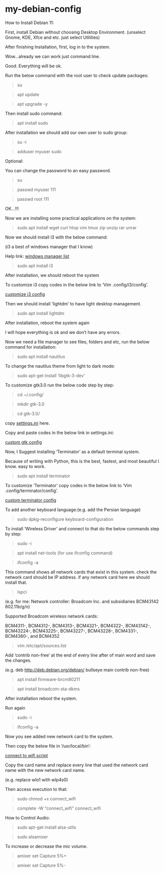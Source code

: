 # my-debian-config
How to Install Debian 11:

First, install Debian without choosing Desktop Environment. (unselect Gnome, KDE, Xfce and etc. just select Utilities)

After finishing Installation, first, log in to the system.

Wow…already we can work just command line.

Good. Everything will be ok.

Run the below command with the root user to check update packages:
> su

> apt update

> apt upgrade -y

 Then install sudo command:
 
> apt install sudo

After installation we should add our own user to sudo group:

> su -l

> adduser myuser sudo

Optional:

You can change the password to an easy password.

> su

> passwd myuser 111

> passwd root 111

OK...!!!

Now we are installing some practical applications on the system:

> sudo apt install wget curl htop vim tmux zip unzip rar unrar

Now we should install i3 with the below command:

(i3 a best of windows manager that I know)

Help link: [windows manager list](https://wiki.debian.org/DesktopEnvironment)

> sudo apt install i3

After installation, we should reboot the system

To customize i3 copy codes in the below link to ‘Vim .config/i3/config’.

[customize i3 config](https://github.com/amingolmahalle/my-debian-config/blob/196ea4c4c9ed47c0d5657961033c5aaa232c23c7/.config/i3/config)

Then we should install ‘lightdm’ to have light desktop management.

> sudo apt install lightdm

After installation, reboot the system again

I will hope everything is ok and we don’t have any errors.

Now we need a file manager to see files, folders and etc, run the below command for installation:

> sudo apt install nautilus

To change the nautilus theme from light to dark mode:

> sudo apt-get install ‘libgtk-3-dev’

To customize gtk3.0 run the below code step by step:

> cd ~/.config/

> mkdir gtk-3.0

> cd gtk-3.0/

 copy [settings.ini](https://github.com/amingolmahalle/my-debian-config/blob/97b474e71b49a95311a75ced973978e27631327f/.config/gtk-3.0/settings.ini) here.


Copy and paste codes in the below link in settings.ini:

[custom gtk config](https://github.com/amingolmahalle/my-debian-config/blob/196ea4c4c9ed47c0d5657961033c5aaa232c23c7/.config/gtk-3.0/settings.ini)

Now, I Suggest installing ‘Terminator’ as a default terminal system.

Because of writing with Python, this is the best, fastest, and most beautiful I know. easy to work.

>  sudo apt install terminator

To customize ‘Terminator’ copy codes in the below link to ‘Vim .config/terminator/config’.

[custom terminator config](https://github.com/amingolmahalle/my-debian-config/blob/196ea4c4c9ed47c0d5657961033c5aaa232c23c7/.config/terminator/config)

To add another keyboard language:(e.g. add the Persian language)

> sudo dpkg-reconfigure keyboard-configuration

To install ‘Wireless Driver’ and connect to that do the below commands step by step:

> sudo -i

> apt install net-tools (for use ifconfig command)

> ifconfig -a

This command shows all network cards that exist in this system. check the network card should be IP address. if any network card here we should install that.

> lspci

(e.g. for me: Network controller: Broadcom Inc. and subsidiaries BCM43142 802.11b/g/n)

Supported Broadcom wireless network cards: 

BCM4311-, BCM4312-, BCM4313-, BCM4321-, BCM4322-, BCM43142-, BCM43224-, BCM43225-, BCM43227-, BCM43228-, BCM4331-, BCM4360-, and BCM4352

> vim /etc/apt/sources.list

Add ‘contrib non-free’ at the end of every line after of main word and save the changes.

(e.g. deb http://deb.debian.org/debian/ bullseye main contrib non-free)

> apt install firmware-brcm80211

> apt install broadcom-sta-dkms

After installation reboot the system.

Run again

> sudo -i

> ifconfig -a

Now you see added new network card to the system.

Then copy the below file in ‘/usr/local/bin’:

[connect to wifi script](https://github.com/amingolmahalle/my-debian-config/blob/97b474e71b49a95311a75ced973978e27631327f/wifi/connect_wifi)

Copy the card name and replace every line that used the network card name with the new network card name.

(e.g. replace wlo1 with wlp4s0)


Then access execution to that:

> sudo chmod +x connect_wifi

> complete -W “connect_wifi” connect_wifi

How to Control Audio:

> sudo apt-get install alsa-utils

> sudo alsamixer

To increase or decrease the mic volume.

> amixer set Capture 5%+

> amixer set Capture 5%-

